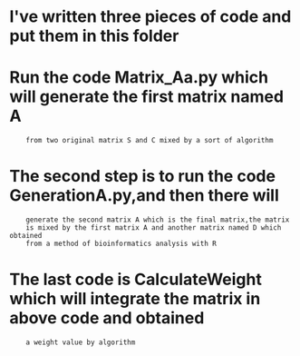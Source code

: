 # I've written three pieces of code and put them in this folder

# Run the code Matrix_Aa.py which will generate the first matrix named A 
        from two original matrix S and C mixed by a sort of algorithm

# The second step is to run the code GenerationA.py,and then there will 
        generate the second matrix A which is the final matrix,the matrix 
        is mixed by the first matrix A and another matrix named D which obtained 
        from a method of bioinformatics analysis with R

# The last code is CalculateWeight which will integrate the matrix in above code and obtained
        a weight value by algorithm
        